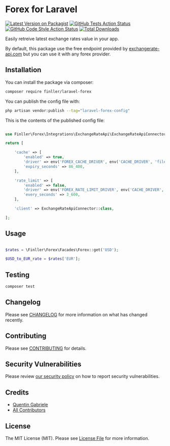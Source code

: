 # Forex for Laravel

[![Latest Version on Packagist](https://img.shields.io/packagist/v/finller/laravel-forex.svg?style=flat-square)](https://packagist.org/packages/finller/laravel-forex)
[![GitHub Tests Action Status](https://img.shields.io/github/actions/workflow/status/finller/laravel-forex/run-tests.yml?branch=main&label=tests&style=flat-square)](https://github.com/finller/laravel-forex/actions?query=workflow%3Arun-tests+branch%3Amain)
[![GitHub Code Style Action Status](https://img.shields.io/github/actions/workflow/status/finller/laravel-forex/fix-php-code-style-issues.yml?branch=main&label=code%20style&style=flat-square)](https://github.com/finller/laravel-forex/actions?query=workflow%3A"Fix+PHP+code+style+issues"+branch%3Amain)
[![Total Downloads](https://img.shields.io/packagist/dt/finller/laravel-forex.svg?style=flat-square)](https://packagist.org/packages/finller/laravel-forex)

Easily retreive latest exchange rates value in your app.

By default, this package use the free endpoint provided by [exchangerate-api.com](https://www.exchangerate-api.com/) but you can use it with any forex provider.

## Installation

You can install the package via composer:

```bash
composer require finller/laravel-forex
```

You can publish the config file with:

```bash
php artisan vendor:publish --tag="laravel-forex-config"
```

This is the contents of the published config file:

```php

use Finller\Forex\Integrations\ExchangeRateApi\ExchangeRateApiConnector;

return [

    'cache' => [
        'enabled' => true,
        'driver' => env('FOREX_CACHE_DRIVER', env('CACHE_DRIVER', 'file')),
        'expiry_seconds' => 86_400,
    ],

    'rate_limit' => [
        'enabled' => false,
        'driver' => env('FOREX_RATE_LIMIT_DRIVER', env('CACHE_DRIVER', 'file')),
        'every_seconds' => 3_600,
    ],

    'client' => ExchangeRateApiConnector::class,

];
```

## Usage

```php

$rates = \Finller\Forex\Facades\Forex::get('USD');

$USD_to_EUR_rate = $rates['EUR'];

```

## Testing

```bash
composer test
```

## Changelog

Please see [CHANGELOG](CHANGELOG.md) for more information on what has changed recently.

## Contributing

Please see [CONTRIBUTING](CONTRIBUTING.md) for details.

## Security Vulnerabilities

Please review [our security policy](../../security/policy) on how to report security vulnerabilities.

## Credits

-   [Quentin Gabriele](https://github.com/QuentinGab)
-   [All Contributors](../../contributors)

## License

The MIT License (MIT). Please see [License File](LICENSE.md) for more information.
